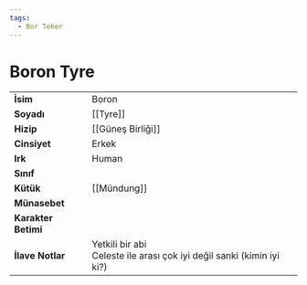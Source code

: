 ```yaml
---
tags:
  - Bor Teker
---  
```

# Boron Tyre  
|  |  |  
|---|---|  
| **İsim** | Boron |  
| **Soyadı** | [[Tyre]] |  
| **Hizip** | [[Güneş Birliği]] |  
| **Cinsiyet** | Erkek |  
| **Irk** | Human |  
| **Sınıf** |  |  
| **Kütük** | [[Mündung]] |  
| **Münasebet** |  |  
| **Karakter Betimi** |  |  
| **İlave Notlar** | Yetkili bir abi<br>Celeste ile arası çok iyi değil sanki (kimin iyi ki?) |  
